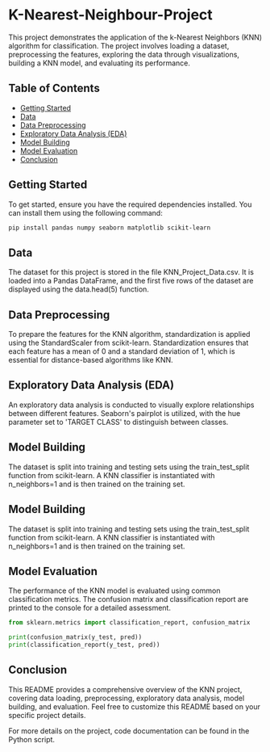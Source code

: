 # K-Nearest-Neighbour-Project

This project demonstrates the application of the k-Nearest Neighbors (KNN) algorithm for classification. The project involves loading a dataset, preprocessing the features, exploring the data through visualizations, building a KNN model, and evaluating its performance.

## Table of Contents

- [Getting Started](#getting-started)
- [Data](#data)
- [Data Preprocessing](#data-preprocessing)
- [Exploratory Data Analysis (EDA)](#exploratory-data-analysis-eda)
- [Model Building](#model-building)
- [Model Evaluation](#model-evaluation)
- [Conclusion](#conclusion)

## Getting Started

To get started, ensure you have the required dependencies installed. You can install them using the following command:

```bash
pip install pandas numpy seaborn matplotlib scikit-learn
```
## Data
The dataset for this project is stored in the file KNN_Project_Data.csv. It is loaded into a Pandas DataFrame, and the first five rows of the dataset are displayed using the data.head(5) function.

## Data Preprocessing
To prepare the features for the KNN algorithm, standardization is applied using the StandardScaler from scikit-learn. Standardization ensures that each feature has a mean of 0 and a standard deviation of 1, which is essential for distance-based algorithms like KNN.

## Exploratory Data Analysis (EDA)
An exploratory data analysis is conducted to visually explore relationships between different features. Seaborn's pairplot is utilized, with the hue parameter set to 'TARGET CLASS' to distinguish between classes.

## Model Building
The dataset is split into training and testing sets using the train_test_split function from scikit-learn. A KNN classifier is instantiated with n_neighbors=1 and is then trained on the training set.

## Model Building
The dataset is split into training and testing sets using the train_test_split function from scikit-learn. A KNN classifier is instantiated with n_neighbors=1 and is then trained on the training set.

## Model Evaluation
The performance of the KNN model is evaluated using common classification metrics. The confusion matrix and classification report are printed to the console for a detailed assessment.
```python
from sklearn.metrics import classification_report, confusion_matrix

print(confusion_matrix(y_test, pred))
print(classification_report(y_test, pred))

```
## Conclusion
This README provides a comprehensive overview of the KNN project, covering data loading, preprocessing, exploratory data analysis, model building, and evaluation. Feel free to customize this README based on your specific project details.

For more details on the project, code documentation can be found in the Python script.
